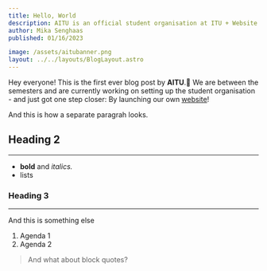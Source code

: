```yaml
---
title: Hello, World
description: AITU is an official student organisation at ITU + Website Launch!
author: Mika Senghaas
published: 01/16/2023

image: /assets/aitubanner.png
layout: ../../layouts/BlogLayout.astro
---
```



Hey everyone! This is the first ever blog post by **AITU**.🚀 We are between the semesters and are currently working on setting up the student organisation - and just got one step closer: By launching our own [website](https://www.aitu.dk)!

And this is how a separate paragrah looks.

## Heading 2

---

- **bold** and _italics._
- lists

### Heading 3

---

And this is something else

1. Agenda 1
2. Agenda 2

> And what about block quotes?
